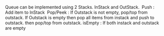 Queue can be implemented using 2 Stacks. InStack and OutStack.
​
Push :
Add item to InStack
​
Pop/Peek :
If Outstack is not empty, pop/top from outstack.
If Outstack is empty then pop all items from instack and push to outstack.
then pop/top from outstack.
isEmpty : If both instack and outstack are empty